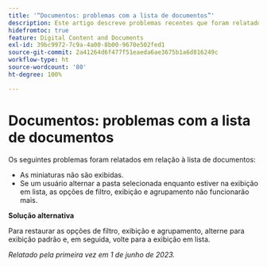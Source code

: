```yaml
---
title: '“Documentos: problemas com a lista de documentos”'
description: Este artigo descreve problemas recentes que foram relatados em relação à lista de documentos.
hidefromtoc: true
feature: Digital Content and Documents
exl-id: 39bc9972-7c9a-4a00-8b00-9670e502fed1
source-git-commit: 2a41264d6f477f51eaeda6ae3675b1a6d816249c
workflow-type: ht
source-wordcount: '80'
ht-degree: 100%

---
```


# Documentos: problemas com a lista de documentos

<!--This article is on the WF and WFP TOCs. Valid issue, won't fix (Won't fix tab).-->

Os seguintes problemas foram relatados em relação à lista de documentos:

* As miniaturas não são exibidas.
* Se um usuário alternar a pasta selecionada enquanto estiver na exibição em lista, as opções de filtro, exibição e agrupamento não funcionarão mais.

**Solução alternativa**

Para restaurar as opções de filtro, exibição e agrupamento, alterne para exibição padrão e, em seguida, volte para a exibição em lista.

_Relatado pela primeira vez em 1 de junho de 2023._
